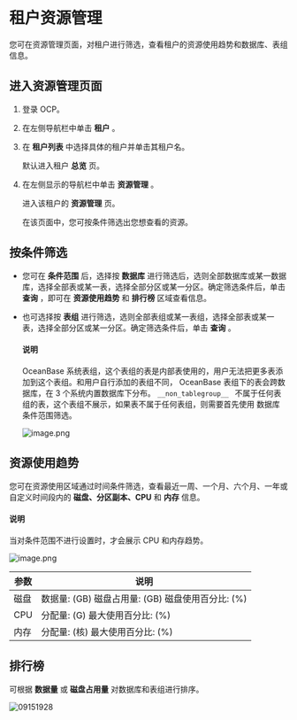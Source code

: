 租户资源管理 
===========================

您可在资源管理页面，对租户进行筛选，查看租户的资源使用趋势和数据库、表组信息。

进入资源管理页面 
-----------------------------

1. 登录 OCP。

   

2. 在左侧导航栏中单击 **租户** 。

   

3. 在 **租户列表** 中选择具体的租户并单击其租户名。

   默认进入租户 **总览** 页。
   

4. 在左侧显示的导航栏中单击 **资源管理** 。

   进入该租户的 **资源管理** 页。

   在该页面中，您可按条件筛选出您想查看的资源。
   




**按条件筛选** 
------------------------------

* 您可在 **条件范围** 后，选择按 **数据库** 进行筛选后，选则全部数据库或某一数据库，选择全部表或某一表，选择全部分区或某一分区。确定筛选条件后，单击 **查询** ，即可在 **资源使用趋势** 和 **排行榜** 区域查看信息。

  

* 也可选择按 **表组** 进行筛选，选则全部表组或某一表组，选择全部表或某一表，选择全部分区或某一分区。确定筛选条件后，单击 **查询** 。

  <main id="notice" type='explain'><h4>说明</h4><p>OceanBase 系统表组，这个表组的表是内部表使用的，用户无法把更多表添加到这个表组。和用户自行添加的表组不同， OceanBase 表组下的表会跨数据库，在 3 个系统内置数据库下分布。 <code>__non_tablegroup__ </code> 不属于任何表组的表，这个表组不展示，如果表不属于任何表组，则需要首先使用 数据库 条件范围筛选。</p></main>

  

  ![image.png](https://help-static-aliyun-doc.aliyuncs.com/assets/img/zh-CN/0972988061/p199966.png "image.png")
  




**资源使用趋势** 
-------------------------------

您可在资源使用区域通过时间条件筛选，查看最近一周、一个月、六个月、一年或自定义时间段内的 **磁盘、分区副本、CPU** 和 **内存** 信息。

<main id="notice" type='explain'><h4>说明</h4><p>当对条件范围不进行设置时，才会展示 CPU 和内存趋势。</p></main>





![image.png](https://help-static-aliyun-doc.aliyuncs.com/assets/img/zh-CN/0972988061/p199967.png "image.png")


| **参数** |                               **说明**                               |
|--------|--------------------------------------------------------------------|
| 磁盘     | 数据量: (GB) 磁盘占用量: (GB) 磁盘使用百分比: (%) |
| CPU    | 分配量: (G) 最大使用百分比: (%)                              |
| 内存     | 分配量: (核) 最大使用百分比: (%)                              |



**排行榜** 
----------------------------

可根据 **数据量** 或 **磁盘占用量** 对数据库和表组进行排序。

![09151928](https://help-static-aliyun-doc.aliyuncs.com/assets/img/zh-CN/8260562361/p327124.png)
